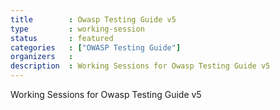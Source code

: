 ```yaml
---
title        : Owasp Testing Guide v5
type         : working-session
status       : featured
categories   : ["OWASP Testing Guide"]
organizers   :
description  : Working Sessions for Owasp Testing Guide v5
---
```



Working Sessions for Owasp Testing Guide v5